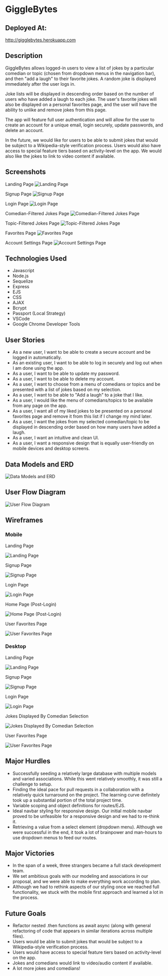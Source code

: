 # GiggleBytes

## Deployed At:
http://gigglebytes.herokuapp.com

## Description

GiggleBytes allows logged-in users to view a list of jokes by a particular comedian or topic (chosen from  dropdown menus in the navigation bar), and then "add a laugh" to their favorite jokes. A random joke is displayed immediately after the user logs in.

Joke lists will be displayed in descending order based on the number of users who have added a laugh to each joke. The user's favorite jokes will also be displayed on a personal favorites page, and the user will have the ability to unlike and remove jokes from this page. 

The app will feature full user authentication and will allow for the user to create an account for a unique email, login securely, update passwords, and delete an account. 

In the future, we would like for users to be able to submit jokes that would be subject to a Wikipedia-style verification process. Users would also have access to special feature tiers based on activity-level on the app. We would also like the jokes to link to video content if available.


## Screenshots

Landing Page
![Landing Page](https://i.imgur.com/6FhWZT4.png)


Signup Page
![Signup Page](https://i.imgur.com/nkW4wAr.png)


Login Page
![Login Page](https://i.imgur.com/lDTNfOM.png)


Comedian-Filtered Jokes Page
![Comedian-Filtered Jokes Page](https://i.imgur.com/1cgE4gk.png)


Topic-Filtered Jokes Page
![Topic-Filtered Jokes Page](https://i.imgur.com/2VMaer4.png)


Favorites Page
![Favorites Page](https://i.imgur.com/ZgnVvZB.png)


Account Settings Page
![Account Settings Page](https://i.imgur.com/RhR7uHm.png)

## Technologies Used
- Javascript
- Node.js
- Sequelize
- Express
- EJS
- CSS
- AJAX
- Bcrypt
- Passport (Local Strategy)
- VSCode
- Google Chrome Developer Tools

## User Stories
- As a new user, I want to be able to create a secure account and be logged in automatically. 
- As an existing user, I want to be able to log in securely and log out when I am done using the app.
- As a user, I want to be able to update my password.
- As a user, I want to be able to delete my account.
- As a user, I want to choose from a menu of comedians or topics and be presented with a list of jokes based on my selection.
- As a user, I want to be able to "Add a laugh" to a joke that I like.
- As a user, I would like the menu of comedians/topics to be available from any page on the app.
- As a user, I want all of my liked jokes to be presented on a personal favorites page and remove it from this list if I change my mind later.
- As a user, I want the jokes from my selected comedian/topic to be displayed in descending order based on how many users have added a laugh.
- As a user, I want an intuitive and clean UI.
- As a user, I want a responsive design that is equally user-friendly on mobile devices and desktop screens.

## Data Models and ERD

![Data Models and ERD](https://i.imgur.com/FM6gRPi.png)

## User Flow Diagram

![User Flow Diagram](https://i.imgur.com/CXfMvEr.jpg)


## Wireframes

### Mobile
Landing Page		

![Landing Page](https://i.imgur.com/os92bvU.png)


Signup Page

![Signup Page](https://i.imgur.com/U5G4Zdz.png)


Login Page

![Login Page](https://i.imgur.com/kXQuTXz.png)


Home Page (Post-Login)

![Home Page (Post-Login)](https://i.imgur.com/3xVae9q.png)


User Favorites Page

![User Favorites Page](https://i.imgur.com/BsZzGQb.png)
 
### Desktop
Landing Page

![Landing Page](https://i.imgur.com/NB7sf0S.png)
 

Signup Page

![Signup Page](https://i.imgur.com/xYQlMuJ.png)


Login Page 		

![Login Page](https://i.imgur.com/BDFXLj4.png)


Jokes Displayed By Comedian Selection

![Jokes Displayed By Comedian Selection](https://i.imgur.com/7934URR.png)


User Favorites Page

![User Favorites Page](https://i.imgur.com/nv4MpgF.png)


## Major Hurdles
- Successfully seeding a relatively large database with multiple models and varied associations. While this went relatively smoothly, it was still a challenge to setup.
- Finding the ideal pace for pull requests in a collaboration with a relatively quick turnaround on the project. The learning curve definitely took up a substantial portion of the total project time. 
- Variable scoping and object definitions for routes/EJS. 
- Ideal navbar styling for responsive design. Our initial mobile navbar proved to be unfeasible for a responsive design and we had to re-think it.
- Retrieving a value from a select element (dropdown menu). Although we were successful in the end, it took a lot of brainpower and man-hours to use dropdown menus to feed our routes.

## Major Victories
- In the span of a week, three strangers became a full stack development team. 
- We set ambitious goals with our modeling and associations in our proposal, and we were able to make everything work according to plan.
- Although we had to rethink aspects of our styling once we reached full functionality, we stuck with the mobile first approach and learned a lot in the process.

## Future Goals
- Refactor nested .then functions as await async (along with general refactoring of code that appears in similar iterations across multiple files).
- Users would be able to submit jokes that would be subject to a Wikipedia-style verification process. 
- Users would have access to special feature tiers based on activity-level on the app. 
- Jokes and comedians would link to video/audio content if available.
- A lot more jokes and comedians!